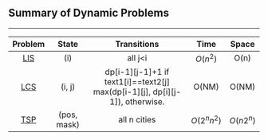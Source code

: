 ## Summary of Dynamic Problems
---
| Problem       | State         | Transitions                                                                     | Time        | Space|
| :---: |:---:| :---:|:---:|:---:|
| [LIS](classical/lis.md)       | (i)        | all j<i    |$O(n^2)$       | O(n)|
| [LCS](classical/lcs.md)       | (i, j)        | dp[i-1][j-1]+1 if text1[i]==text2[j] <br> max(dp[i-1][j], dp[i][j-1]), otherwise.    |O(NM)        | O(NM)|
| [TSP](https://medium.com/analytics-vidhya/are-you-read-for-solving-the-traveling-salesman-problem-80e3c4ea45fc)       |(pos, mask)       | all n cities    |$O(2^nn^2)$        | $O(n2^n)$|
